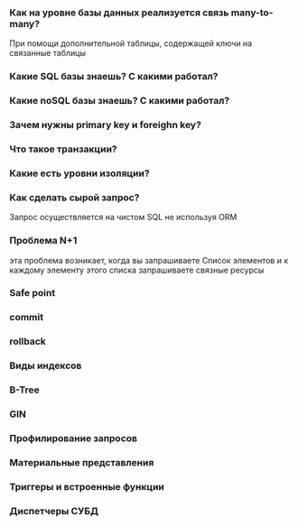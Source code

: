 ### Как на уровне базы данных реализуется связь many-to-many?

При помощи дополнительной таблицы, содержащей ключи на связанные таблицы

### Какие SQL базы знаешь? С какими работал?

### Какие noSQL базы знаешь? С какими работал?

### Зачем нужны primary key и foreighn key?

### Что такое транзакции?

### Какие есть уровни изоляции?

### Как сделать сырой запрос?

Запрос осуществляется на чистом SQL не используя ORM

### Проблема N+1

эта проблема возникает, когда вы запрашиваете Список элементов и к каждому элементу этого списка запрашиваете связные ресурсы

### Safe point

### commit

### rollback

### Виды индексов

### B-Tree

### GIN 

### Профилирование запросов

### Материальные представления

### Триггеры и встроенные функции

### Диспетчеры СУБД